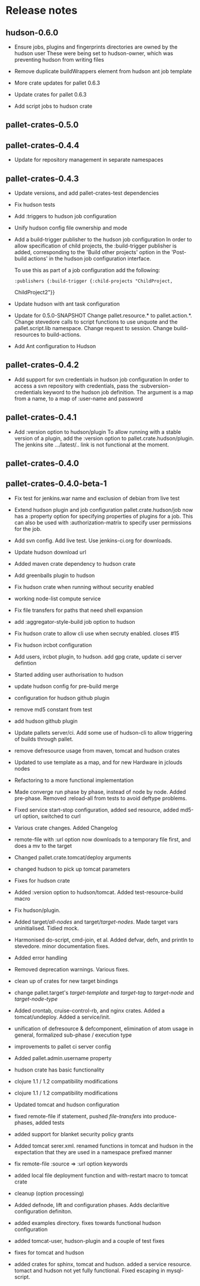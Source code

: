 # Release notes

## hudson-0.6.0

- Ensure jobs, plugins and fingerprints directories are owned by the hudson
  user
  These were being set to hudson-owner, which was preventing hudson from
  writing files

- Remove duplicate buildWrappers element from hudson ant job template

- More crate updates for pallet 0.6.3

- Update crates for pallet 0.6.3

- Add script jobs to hudson crate


## pallet-crates-0.5.0


## pallet-crates-0.4.4

- Update for repository management in separate namespaces


## pallet-crates-0.4.3

- Update versions, and add pallet-crates-test dependencies

- Fix hudson tests

- Add :triggers to hudson job configuration

- Unify hudson config file ownership and mode

- Add a build-trigger publisher to the hudson job configuration
  In order to allow specification of child projects, the :build-trigger
  publisher is added, corresponding to the 'Build other projects' option in
  the 'Post-build actions' in the hudson job configuration interface.

  To use this as part of a job configuration add the following:

      :publishers {:build-trigger {:child-projects "ChildProject,
  ChildProject2"}}

- Update hudson with ant task configuration

- Update for 0.5.0-SNAPSHOT
  Change pallet.resource.* to pallet.action.*. Change stevedore calls to
  script functions to use unquote and the pallet.script.lib namespace.
  Change request to session.  Change build-resources to build-actions.

- Add Ant configuration to Hudson


## pallet-crates-0.4.2

- Add support for svn credentials in hudson job configuration
  In order to access a svn repository with credentials, pass the
  :subversion-credentials keyword to the hudson job definition.  The
  argument is a map from a name, to a map of :user-name and password


## pallet-crates-0.4.1

- Add :version option to hudson/plugin
  To allow running with a stable version of a plugin, add the :version
  option to pallet.crate.hudson/plugin.  The jenkins site .../latest/..
  link is not functional at the moment.


## pallet-crates-0.4.0


## pallet-crates-0.4.0-beta-1

- Fix test for jenkins.war name and exclusion of debian from live test

- Extend hudson plugin and job configuration
  pallet.crate.hudson/job now has a :property option for specifying
  properties of plugins for a job. This can also be used with
  :authorization-matrix to specify user permissions for the job.

- Add svn config. Add live test. Use jenkins-ci.org for downloads.

- Update hudson download url

- Added maven crate dependency to hudson crate

- Add greenballs plugin to hudson

- Fix hudson crate when running without security enabled

- working node-list compute service

- Fix file transfers for paths that need shell expansion

- add :aggregator-style-build job option to hudson

- Fix hudson crate to allow cli use when secruty enabled.  closes #15

- Fix hudson ircbot configuration

- Add users, ircbot plugin, to hudson. add gpg crate, update ci server
  defintion

- Started adding user authorisation to hudson

- update hudson config for pre-build merge

- configuration for hudson github plugin

- remove md5 constant from test

- add hudson github plugin

- Update pallets server/ci.  Add some use of hudson-cli to allow triggering
  of builds through pallet.

- remove defresource usage from maven, tomcat and hudson crates

- Updated to use template as a map, and for new Hardware in jclouds nodes

- Refactoring to a more functional implementation

- Made converge run phase by phase, instead of node by node.  Added
  pre-phase. Removed :reload-all from tests to avoid deftype problems.

- Fixed service start-stop configuration, added sed resource, added md5-url
  option, switched to curl

- Various crate changes. Added Changelog

- remote-file with :url option now downloads to a temporary file first, and
  does a mv to the target

- Changed pallet.crate.tomcat/deploy arguments

- changed hudson to pick up tomcat parameters

- Fixes for hudson crate

- Added :version option to hudson/tomcat. Added test-resource-build macro

- Fix hudson/plugin.

- Added target/*all-nodes* and target/*target-nodes*.  Made target vars
  uninitialised. Tidied mock.

- Harmonised do-script, cmd-join, et al.  Added defvar, defn, and println to
  stevedore. minor documentation fixes.

- Added error handling

- Removed deprecation warnings.  Various fixes.

- clean up of crates for new target bindings

- change pallet.target's *target-template* and *target-tag* to *target-node*
  and *target-node-type*

- Added crontab, cruise-control-rb, and nginx crates.  Added a
  tomcat/undeploy. Added a service/init.

- unification of defresource & defcomponent, elimination of atom usage in
  general, formalized sub-phase / execution type

- improvements to pallet ci server config

- Added pallet.admin.username property

- hudson crate has basic functionality

- clojure 1.1 / 1.2 compatibility modifications

- clojure 1.1 / 1.2 compatibility modifications

- Updated tomcat and hudson configuration

- fixed remote-file if statement, pushed *file-transfers* into
  produce-phases, added tests

- added support for blanket security policy grants

- Added tomcat serer.xml. renamed functions in tomcat and hudson in the
  expectation that they are used in a namespace prefixed manner

- fix remote-file :source => :url option keywords

- added local file deployment function and with-restart macro to tomcat crate

- cleanup (option processing)

- Added defnode, lift and configuration phases. Adds declaritive
  configuration definiton.

- added examples directory. fixes towards functional hudson configuration

- added tomcat-user, hudson-plugin and a couple of test fixes

- fixes for tomcat and hudson

- added crates for sphinx, tomcat and hudson. added a service resource.
  tomact and hudson not yet fully functional.  Fixed escaping in
  mysql-script.

